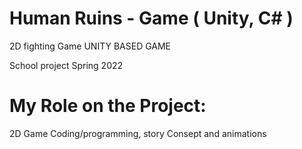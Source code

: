 # Human Ruins - Game ( Unity, C# )
2D fighting Game
UNITY BASED GAME

School project Spring 2022

# My Role on the Project:
2D Game Coding/programming, story Consept and animations
